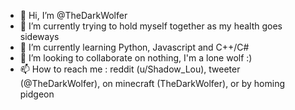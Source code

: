 - 👋 Hi, I’m @TheDarkWolfer
- 👀 I’m currently trying to hold myself together as my health goes sideways
- 🌱 I’m currently learning Python, Javascript and C++/C#
- 💞️ I’m looking to collaborate on nothing, I'm a lone wolf :)
- 📫 How to reach me : reddit (u/Shadow_Lou), tweeter (@TheDarkWolfer), on minecraft (TheDarkWolfer), or by homing pidgeon

<!---
TheDarkWolfer/TheDarkWolfer is a ✨ special ✨ repository because its `README.md` (this file) appears on your GitHub profile.
You can click the Preview link to take a look at your changes.
--->
